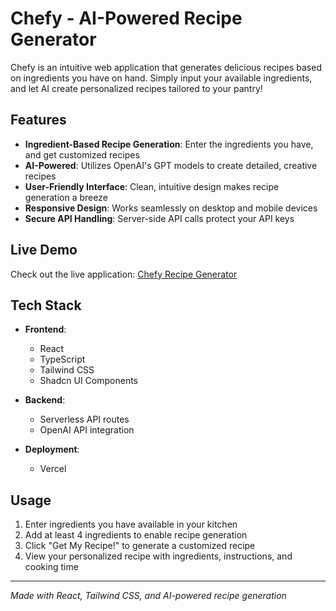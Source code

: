 # Chefy - AI-Powered Recipe Generator

Chefy is an intuitive web application that generates delicious recipes based on ingredients you have on hand. Simply input your available ingredients, and let AI create personalized recipes tailored to your pantry!

## Features

- **Ingredient-Based Recipe Generation**: Enter the ingredients you have, and get customized recipes
- **AI-Powered**: Utilizes OpenAI's GPT models to create detailed, creative recipes
- **User-Friendly Interface**: Clean, intuitive design makes recipe generation a breeze
- **Responsive Design**: Works seamlessly on desktop and mobile devices
- **Secure API Handling**: Server-side API calls protect your API keys

## Live Demo

Check out the live application: [Chefy Recipe Generator](https://chefy-siruyy.vercel.app/)

## Tech Stack

- **Frontend**:
  - React
  - TypeScript
  - Tailwind CSS
  - Shadcn UI Components

- **Backend**:
  - Serverless API routes
  - OpenAI API integration

- **Deployment**:
  - Vercel

## Usage

1. Enter ingredients you have available in your kitchen
2. Add at least 4 ingredients to enable recipe generation
3. Click "Get My Recipe!" to generate a customized recipe
4. View your personalized recipe with ingredients, instructions, and cooking time

---

*Made with React, Tailwind CSS, and AI-powered recipe generation*